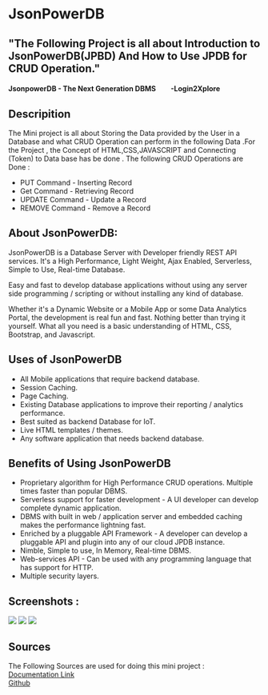 # JsonPowerDB

<h2>"The Following Project is all about Introduction to JsonPowerDB(JPBD) And How to Use JPDB for CRUD Operation."</h2> 
         <h4>JsonpowerDB - The Next Generation DBMS &nbsp; &nbsp; &nbsp; &nbsp; -Login2Xplore</h4>
         <h2>Descripition</h2>
 <p>The Mini project is all about Storing the Data provided by the User in a Database and what CRUD Operation can perform in the following Data .For the Project , the Concept of HTML,CSS,JAVASCRIPT and Connecting (Token) to Data base has be done .
 The following CRUD Operations are Done : 
 <ul><li>PUT Command - Inserting Record</li>
 <li>Get Command - Retrieving Record</li>
 <li>UPDATE Command - Update a Record </li>
 <li>REMOVE Command - Remove a Record </li></ul></p>
<h2> About JsonPowerDB: </h2>
<p>JsonPowerDB is a Database Server with Developer friendly REST API services. It's a High Performance, Light Weight, Ajax Enabled, Serverless, Simple to Use, Real-time Database.

Easy and fast to develop database applications without using any server side programming / scripting or without installing any kind of database.

Whether it's a Dynamic Website or a Mobile App or some Data Analytics Portal, the development is real fun and fast. Nothing better than trying it yourself. What all you need is a basic understanding of HTML, CSS, Bootstrap, and Javascript.</p>
<h2>Uses of JsonPowerDB</h2>
<ul>
<li>All Mobile applications that require backend database.</li>
<li>Session Caching.</li>
<li>Page Caching.</li>
<li>Existing Database applications to improve their reporting / analytics performance.</li>
<li>Best suited as backend Database for IoT.</li>
<li>Live HTML templates / themes.</li>
<li>Any software application that needs backend database.</li>
</ul>
<h2>Benefits of Using JsonPowerDB</h2>
<ul>
<li>Proprietary algorithm for High Performance CRUD operations. Multiple times faster than popular DBMS.</li>
<li>Serverless support for faster development - A UI developer can develop complete dynamic application.</li>
<li>DBMS with built in web / application server and embedded caching makes the performance lightning fast.</li>
<li>Enriched by a pluggable API Framework - A developer can develop a pluggable API and plugin into any of our cloud JPDB instance.</li>
<li>Nimble, Simple to use, In Memory, Real-time DBMS.</li>
<li>Web-services API - Can be used with any programming language that has support for HTTP.</li>
<li>Multiple security layers.</li></ul>
<h2>Screenshots : </h2>
<img src="https://user-images.githubusercontent.com/91979040/185802593-59a41439-2fd7-437c-a8fd-00b7cdcfbbf4.png">
<img src="https://user-images.githubusercontent.com/91979040/185802780-394aa644-eef6-4168-961e-2199aafc8647.png">
<img  src="https://user-images.githubusercontent.com/91979040/185802714-8d6082d2-ae49-40b7-8d84-bd6cdc5ab371.png">
<h2> Sources </h2>
<p>The Following Sources are used for doing this mini project :<br>
<a href="https://login2explore.com/jpdb/docs.html">Documentation Link</a><br>
<a href="https://www.simplilearn.com/tutorials/git-tutorial/what-is-github"> Github</a>

